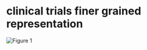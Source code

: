 # clinical trials finer grained representation
 
![Figure 1](https://github.com/xuanyshi/clinical-trials-finer-grained-representation/blob/main/imgs/figure_1.png)